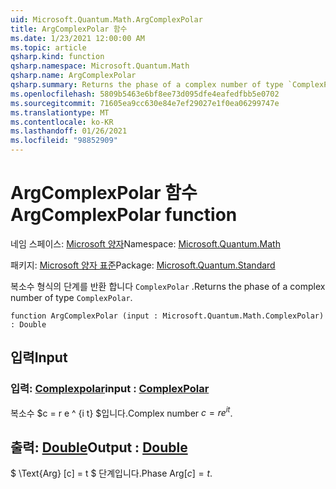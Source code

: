 ```yaml
---
uid: Microsoft.Quantum.Math.ArgComplexPolar
title: ArgComplexPolar 함수
ms.date: 1/23/2021 12:00:00 AM
ms.topic: article
qsharp.kind: function
qsharp.namespace: Microsoft.Quantum.Math
qsharp.name: ArgComplexPolar
qsharp.summary: Returns the phase of a complex number of type `ComplexPolar`.
ms.openlocfilehash: 5809b5463e6bf8ee73d095dfe4eafedfbb5e0702
ms.sourcegitcommit: 71605ea9cc630e84e7ef29027e1f0ea06299747e
ms.translationtype: MT
ms.contentlocale: ko-KR
ms.lasthandoff: 01/26/2021
ms.locfileid: "98852909"
---
```

# <a name="argcomplexpolar-function"></a><span data-ttu-id="cf502-102">ArgComplexPolar 함수</span><span class="sxs-lookup"><span data-stu-id="cf502-102">ArgComplexPolar function</span></span>

<span data-ttu-id="cf502-103">네임 스페이스: [Microsoft 양자](xref:Microsoft.Quantum.Math)</span><span class="sxs-lookup"><span data-stu-id="cf502-103">Namespace: [Microsoft.Quantum.Math](xref:Microsoft.Quantum.Math)</span></span>

<span data-ttu-id="cf502-104">패키지: [Microsoft 양자 표준](https://nuget.org/packages/Microsoft.Quantum.Standard)</span><span class="sxs-lookup"><span data-stu-id="cf502-104">Package: [Microsoft.Quantum.Standard](https://nuget.org/packages/Microsoft.Quantum.Standard)</span></span>


<span data-ttu-id="cf502-105">복소수 형식의 단계를 반환 합니다 `ComplexPolar` .</span><span class="sxs-lookup"><span data-stu-id="cf502-105">Returns the phase of a complex number of type `ComplexPolar`.</span></span>

```qsharp
function ArgComplexPolar (input : Microsoft.Quantum.Math.ComplexPolar) : Double
```


## <a name="input"></a><span data-ttu-id="cf502-106">입력</span><span class="sxs-lookup"><span data-stu-id="cf502-106">Input</span></span>

### <a name="input--complexpolar"></a><span data-ttu-id="cf502-107">입력: [Complexpolar](xref:Microsoft.Quantum.Math.ComplexPolar)</span><span class="sxs-lookup"><span data-stu-id="cf502-107">input : [ComplexPolar](xref:Microsoft.Quantum.Math.ComplexPolar)</span></span>

<span data-ttu-id="cf502-108">복소수 $c = r e ^ {i t} $입니다.</span><span class="sxs-lookup"><span data-stu-id="cf502-108">Complex number $c = r e^{i t}$.</span></span>



## <a name="output--double"></a><span data-ttu-id="cf502-109">출력: [Double](xref:microsoft.quantum.lang-ref.double)</span><span class="sxs-lookup"><span data-stu-id="cf502-109">Output : [Double](xref:microsoft.quantum.lang-ref.double)</span></span>

<span data-ttu-id="cf502-110">$ \Text{Arg} [c] = t $ 단계입니다.</span><span class="sxs-lookup"><span data-stu-id="cf502-110">Phase $\text{Arg}[c] = t$.</span></span>